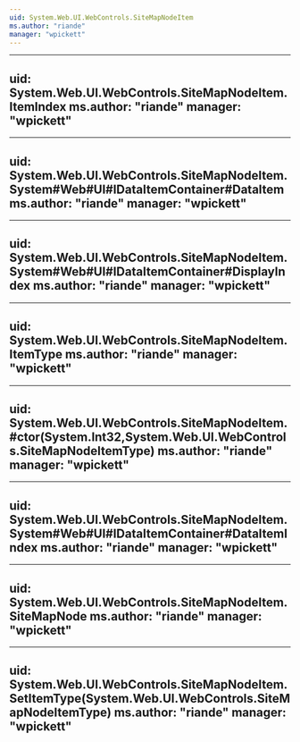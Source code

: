 ```yaml
---
uid: System.Web.UI.WebControls.SiteMapNodeItem
ms.author: "riande"
manager: "wpickett"
---
```


---
uid: System.Web.UI.WebControls.SiteMapNodeItem.ItemIndex
ms.author: "riande"
manager: "wpickett"
---

---
uid: System.Web.UI.WebControls.SiteMapNodeItem.System#Web#UI#IDataItemContainer#DataItem
ms.author: "riande"
manager: "wpickett"
---

---
uid: System.Web.UI.WebControls.SiteMapNodeItem.System#Web#UI#IDataItemContainer#DisplayIndex
ms.author: "riande"
manager: "wpickett"
---

---
uid: System.Web.UI.WebControls.SiteMapNodeItem.ItemType
ms.author: "riande"
manager: "wpickett"
---

---
uid: System.Web.UI.WebControls.SiteMapNodeItem.#ctor(System.Int32,System.Web.UI.WebControls.SiteMapNodeItemType)
ms.author: "riande"
manager: "wpickett"
---

---
uid: System.Web.UI.WebControls.SiteMapNodeItem.System#Web#UI#IDataItemContainer#DataItemIndex
ms.author: "riande"
manager: "wpickett"
---

---
uid: System.Web.UI.WebControls.SiteMapNodeItem.SiteMapNode
ms.author: "riande"
manager: "wpickett"
---

---
uid: System.Web.UI.WebControls.SiteMapNodeItem.SetItemType(System.Web.UI.WebControls.SiteMapNodeItemType)
ms.author: "riande"
manager: "wpickett"
---
